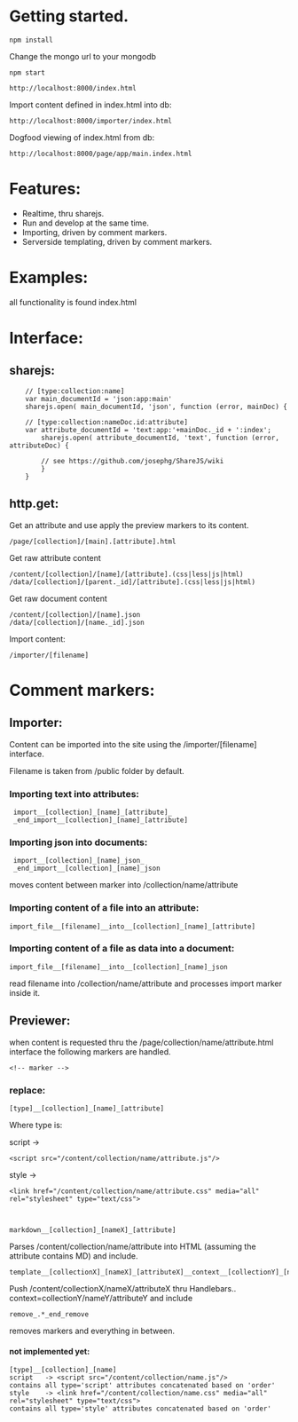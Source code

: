 # Getting started.

    npm install

Change the mongo url to your mongodb

    npm start

    http://localhost:8000/index.html

Import content defined in index.html into db:

    http://localhost:8000/importer/index.html

Dogfood viewing of index.html from db:

    http://localhost:8000/page/app/main.index.html


# Features:

* Realtime, thru sharejs.
* Run and develop at the same time.
* Importing, driven by comment markers.
* Serverside templating, driven by comment markers.


# Examples:

all functionality is found index.html


# Interface:

## sharejs:

        // [type:collection:name]
        var main_documentId = 'json:app:main'
        sharejs.open( main_documentId, 'json', function (error, mainDoc) {

        // [type:collection:nameDoc.id:attribute]
        var attribute_documentId = 'text:app:'+mainDoc._id + ':index';
            sharejs.open( attribute_documentId, 'text', function (error, attributeDoc) {

            // see https://github.com/josephg/ShareJS/wiki
            }
        }

## http.get:

Get an attribute and use apply the preview markers to its content.

    /page/[collection]/[main].[attribute].html


Get raw attribute content

    /content/[collection]/[name]/[attribute].(css|less|js|html)
    /data/[collection]/[parent._id]/[attribute].(css|less|js|html)

Get raw document content

    /content/[collection]/[name].json
    /data/[collection]/[name._id].json

Import content:

    /importer/[filename]


# Comment markers:

## Importer:

Content can be imported into the site using the /importer/[filename] interface.

Filename is taken from /public folder by default.

### Importing text into attributes:

     import__[collection]_[name]_[attribute]_
     _end_import__[collection]_[name]_[attribute]

### Importing json into documents:

     import__[collection]_[name]_json_
     _end_import__[collection]_[name]_json

moves content between marker into /collection/name/attribute


### Importing content of a file into an attribute:

    import_file__[filename]__into__[collection]_[name]_[attribute]


### Importing content of a file as data into a document:

    import_file__[filename]__into__[collection]_[name]_json

read filename into /collection/name/attribute and processes import marker inside it.


## Previewer:

when content is requested thru the /page/collection/name/attribute.html interface
the following markers are handled.

    <!-- marker -->

### replace:

    [type]__[collection]_[name]_[attribute]

Where type is:

script   ->

    <script src="/content/collection/name/attribute.js"/>

style    ->

    <link href="/content/collection/name/attribute.css" media="all" rel="stylesheet" type="text/css">



    markdown__[collection]_[nameX]_[attribute]

Parses /content/collection/name/attribute into HTML (assuming the attribute contains MD) and include.


    template__[collectionX]_[nameX]_[attributeX]__context__[collectionY]_[nameY]

Push /content/collectionX/nameX/attributeX thru Handlebars.. context=collectionY/nameY/attributeY and include


    remove_.*_end_remove

removes markers and everything in between.


#### not implemented yet:

    [type]__[collection]_[name]
    script   -> <script src="/content/collection/name.js"/>
    contains all type='script' attributes concatenated based on 'order'
    style    -> <link href="/content/collection/name.css" media="all" rel="stylesheet" type="text/css">
    contains all type='style' attributes concatenated based on 'order'
